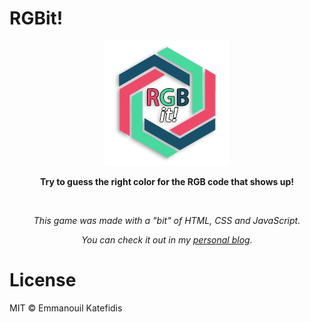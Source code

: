 # RGBit!
<p align="center">
  <img src="https://raw.githubusercontent.com/man0s/RGBit/master/logo.png">
</p>
<p align="center"><b>Try to guess the right color for the RGB code that shows up!</b></p>
<br>
<i>
<p align="center">This game was made with a "bit"</bit> of HTML, CSS and JavaScript.</p>
<p align="center">You can check it out in my <a href="https://www.katefidis.ga/2017/rgb-it/">personal blog</a>.</p>
</i>

# License
MIT © Emmanouil Katefidis

